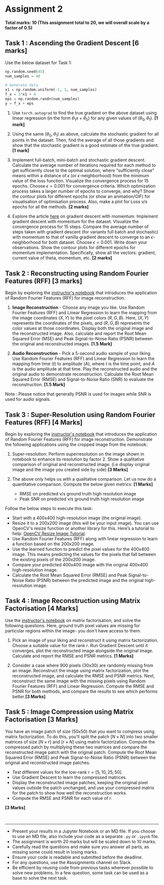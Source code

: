 # Assignment 2 

**Total marks: 10 (This assignment total to 20, we will overall scale by a factor of 0.5)**

## Task 1 : Ascending the Gradient Descent [6 marks]

Use the below dataset for Task 1: 
```py
np.random.seed(45)
num_samples = 40
    
# Generate data
x1 = np.random.uniform(-1, 1, num_samples)
f_x = 3*x1 + 4
eps = np.random.randn(num_samples)
y = f_x + eps
```

1. Use ```torch.autograd``` to find the true gradient on the above dataset using linear regression (in the form $\theta_1x + \theta_0$) for any given values of $(\theta_0,\theta_1)$. **[1 mark]**

2. Using the same $(\theta_0,\theta_1)$ as above, calculate the stochastic gradient for all points in the dataset. Then, find the average of all those gradients and show that the stochastic gradient is a good estimate of the true gradient.  **[1 mark]**

3. Implement full-batch, mini-batch and stochastic gradient descent. Calculate the average number of iterations required for each method to get sufficiently close to the optimal solution, where "sufficiently close" means within a distance of $\epsilon$ (or $\epsilon$-neighborhood)  from the minimum value of the loss function. Visualize the convergence process for 15 epochs. Choose $\epsilon = 0.001$ for convergence criteria. Which optimization process takes a larger number of epochs to converge, and why? Show the contour plots for different epochs (or show an animation/GIF) for visualisation of optimisation process. Also, make a plot for Loss v/s epochs for all the methods. **[2 marks]**

4. Explore the article [here](https://machinelearningmastery.com/gradient-descent-with-momentum-from-scratch/#:~:text=Momentum%20is%20an%20extension%20to,spots%20of%20the%20search%20space.) on gradient descent with momentum. Implement gradient descent with momentum for the dataset. Visualize the convergence process for 15 steps. Compare the average number of steps taken with gradient descent (for variants full batch and stochastic) with momentum to that of vanilla gradient descent to converge to an $\epsilon$-neighborhood for both dataset. Choose $\epsilon = 0.001$. Write down your observations. Show the contour plots for different epochs for momentum implementation. Specifically, show all the vectors: gradient, current value of theta, momentum, etc. **[2 marks]**


## Task 2 : Reconstructing using Random Fourier Features (RFF) [3 marks]

Begin by exploring the [instructor's notebook](https://github.com/nipunbatra/ml-teaching/blob/master/notebooks/siren.ipynb) that introduces the application of Random Fourier Features (RFF) for image reconstruction. 

1. **Image Reconstruction** - Choose any image you like. Use Random Fourier Features (RFF) and Linear Regression to learn the mapping from the image coordinates $(X, Y)$ to the pixel colors $(R, G, B)$. Here, $(X, Y)$ represents the coordinates of the pixels, and $(R, G, B)$ represents the color values at those coordinates. Display both the original image and the reconstructed image. Also, calculate and report the Root Mean Squared Error (MSE) and Peak Signal-to-Noise Ratio (PSNR) between the original and reconstructed images. **[1.5 Mark]**

2. **Audio Reconstruction** - Pick a 5-second audio sample of your liking. Use Random Fourier Features (RFF) and Linear Regression to learn the mapping from time $(t)$ to amplitude $(A)$, where $t$ is the time point, and $A$ is the audio amplitude at that time. Play the reconstructed audio and the original audio to demonstrate reconstruction. Calculate the Root Mean Squared Error (RMSE) and Signal-to-Noise Ratio (SNR) to evaluate the reconstruction. **[1.5 Mark]**

Note : Please notice that generally PSNR is used for images while SNR is used for audio signals.

## Task 3 : Super-Resolution using Random Fourier Features (RFF)  [4 Marks]

Begin by exploring the [instructor's notebook](https://github.com/nipunbatra/ml-teaching/blob/master/notebooks/siren.ipynb) that introduces the application of Random Fourier Features (RFF) for image reconstruction. Demonstrate the following applications using the cropped image from the notebook:
    
1.  Super-resolution: Perform superresolution on the image shown in notebook to enhance its resolution by factor 2. Show a qualitative comparison of original and reconstructed image. (i.e display original image and the image you created side by side) **[3 Marks]**

2. The above only helps us with a qualitative comparison. Let us now do a quantitative comparison. Compute the below given metrics:  **[1 Marks]**
    - RMSE on predicted v/s ground truth high resolution image
    - Peak SNR on predicted v/s ground truth high resolution image 

Follow the below steps to execute this task:
- Start with a 400x400 high-resolution image (the original image).
- Resize it to a 200x200 image (this will be your input image). You can use OpenCV's resize function or another library for this. Here’s a tutorial to help: [OpenCV Resize Image Tutorial](https://docs.google.com/document/d/1Gz9pl8nvzqOq8huGGgWnEwzPUJbMU8mC/edit).
- Use Random Fourier Features (RFF) along with linear regression to learn a function based on the 200x200 image.
- Use the learned function to predict the pixel values for the 400x400 image. This means predicting the values for the pixels that fall between the existing pixels of the 200x200 image.
- Compare your predicted 400x400 image with the original 400x400 high-resolution image.
- Calculate the Root Mean Squared Error (RMSE) and Peak Signal-to-Noise Ratio (PSNR) between the predicted image and the original high-resolution image.

## Task 4 : Image Reconstruction using Matrix Factorisation [4 Marks]

Use the [instructor's notebook](https://github.com/nipunbatra/ml-teaching/blob/master/notebooks/movie-recommendation-knn-mf.ipynb) on matrix factorisation, and solve the following questions. Here, ground truth pixel values are missing for particular regions within the image- you don't have access to them.

1. Pick an image of your liking and reconstruct it using matrix factorization. Choose a suitable value for the rank $r$. Run Gradient Descent until it converges, plot the reconstructed image alongside the original image. Calculate and report the RMSE and PSNR metrics.  **[1 Marks]**

2. Consider a case where 900 pixels (30x30) are randomly missing from an image. Reconstruct the image using matrix factorization, plot the reconstructed image, and calculate the RMSE and PSNR metrics. Next, reconstruct the same image with the missing pixels using Random Fourier Features (RFF) and Linear Regression. Compute the RMSE and PSNR for both methods, and compare the results to see which performs better.**[3 Marks]**

## Task 5 : Image Compression using Matrix Factorisation [3 Marks]
    
You have an image patch of size (50x50) that you want to compress using matrix factorization. To do this, you'll split the patch $[N\times N]$ into two smaller matrices of size $[N\times r]$ and $[r\times N]$ using matrix factorization. Compute the compressed patch by multiplying these two matrices and compare the reconstructed image patch with the original patch. Compute the Root Mean Squared Error (RMSE) and Peak Signal-to-Noise Ratio (PSNR) between the original and reconstructed image patches.

- Test different values for the low-rank $r = [5, 10, 25, 50]$.
- Use Gradient Descent to learn the compressed matrices.
- Display the reconstructed image patches, keeping the original pixel values outside the patch unchanged, and use your compressed matrix for the patch to show how well the reconstruction works.
- Compute the RMSE and PSNR for each value of $r$. 

**[3 Marks]**

<br>

---


- Present your results in a Jupyter Notebook or an MD file. If you choose to use an MD file, also include your code as a separate `.py` or `.ipynb` file.
- The assignment is worth 20 marks but will be scaled down to 10 marks.
- Carefully read the questions and make sure you answer all parts, as missing some could result in losing marks.
- Ensure your code is readable and submitted before the deadline.
- For any questions, use the #assignments channel on Slack.
- Be efficient by reusing code from previous tasks wherever possible to solve new problems. In a few question, some task can be used as a base to solve the next task.

